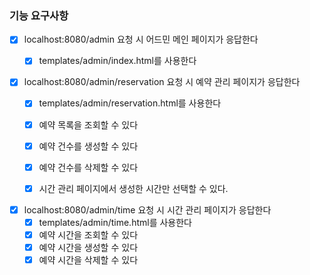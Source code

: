 ### 기능 요구사항

- [x] localhost:8080/admin 요청 시 어드민 메인 페이지가 응답한다
  - [x] templates/admin/index.html를 사용한다
  

- [x] localhost:8080/admin/reservation 요청 시 예약 관리 페이지가 응답한다
  - [x] templates/admin/reservation.html를 사용한다
  - [x] 예약 목록을 조회할 수 있다
  - [x] 예약 건수를 생성할 수 있다
  - [x] 예약 건수를 삭제할 수 있다
  - [x] 시간 관리 페이지에서 생성한 시간만 선택할 수 있다.


- [x] localhost:8080/admin/time 요청 시 시간 관리 페이지가 응답한다
  - [x] templates/admin/time.html를 사용한다
  - [x] 예약 시간을 조회할 수 있다
  - [x] 예약 시간을 생성할 수 있다
  - [x] 예약 시간을 삭제할 수 있다

